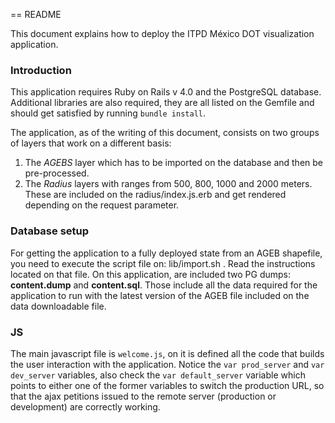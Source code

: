 == README

This document explains how to deploy the ITPD México DOT visualization application. 

### Introduction

This application requires Ruby on Rails v 4.0 and the PostgreSQL database. Additional libraries are also required, they are all listed on the Gemfile and should get satisfied by running `bundle install`.

The application, as of the writing of this document, consists on two groups of layers that work on a different basis:

1. The *AGEBS* layer which has to be imported on the database and then be pre-processed. 
2. The *Radius* layers with ranges from 500, 800, 1000 and 2000 meters. These are included on the radius/index.js.erb and get rendered 
   depending on the request parameter. 

### Database setup

For getting the application to a fully deployed state from an AGEB shapefile, you need to execute the script file on: lib/import.sh . Read the instructions located on that file.
On this application, are included two PG dumps: **content.dump** and **content.sql**. Those include all the data required for the application to run with the latest version of the AGEB file included on the data downloadable file. 

### JS 

The main javascript file is `welcome.js`, on it is defined all the code that builds the user interaction with the application. Notice the `var prod_server` and `var dev_server` variables, also check the `var default_server` variable which points to either one of the former variables to switch the production URL, so that the ajax petitions issued to the remote server (production or development) are correctly working. 

